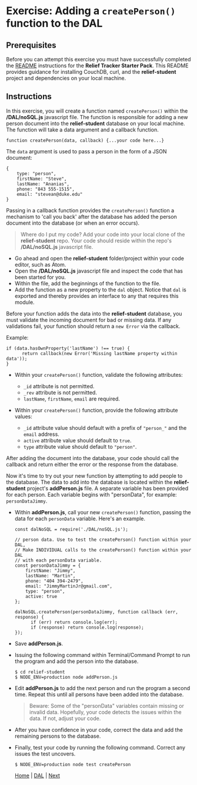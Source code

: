 # Exercise: Adding a `createPerson()` function to the DAL

## Prerequisites

Before you can attempt this exercise you must have successfully completed the [README](https://github.com/jrs-innovation-center/relief-student) instructions for the **Relief Tracker Starter Pack**.  This README provides guidance for installing CouchDB, curl, and the **relief-student** project and dependencies on your local machine.

## Instructions

In this exercise, you will create a function named `createPerson()` within the **/DAL/noSQL.js** javascript file.  The function is responsible for adding a new person document into the **relief-student** database on your local machine. The function will take a data argument and a callback function.

```
function createPerson(data, callback) {...your code here...}
```

The `data` argument is used to pass a person in the form of a JSON document:

```
{
    type: "person",
    firstName: "Steve",
    lastName: "Ananias",
    phone: "843 555-1515",
    email: "stevean@duke.edu"
}
```

Passing in a callback function provides the `createPerson()` function a mechanism to 'call you back' after the database has added the person document into the database (or when an error occurs).

> Where do I put my code? Add your code into your local clone of the **relief-student** repo. Your code should reside within the repo's **/DAL/noSQL.js** javascript file.

- Go ahead and open the **relief-student** folder/project within your code editor, such as Atom.
- Open the **/DAL/noSQL.js** javascript file and inspect the code that has been started for you.
- Within the file, add the beginnings of the function to the file.
- Add the function as a new property to the `dal` object.  Notice that `dal` is exported and thereby provides an interface to any that requires this module.

Before your function adds the data into the **relief-student** database, you must validate the incoming document for bad or missing data. If any validations fail, your function should return a `new Error` via the callback.

Example:

```
if (data.hasOwnProperty('lastName') !== true) {
      return callback(new Error('Missing lastName property within data'));
}
```

- Within your `createPerson()` function, validate the following attributes:
   - `_id` attribute is not permitted.
   - `_rev` attribute is not permitted.
   - `lastName`, `firstName`, `email` are required.

- Within your `createPerson()` function, provide the following attribute values:
   - `_id` attribute value should default with a prefix of `"person_"` and the `email` address.
   - `active` attribute value should default to `true`.
   - `type` attribute value should default to `"person"`.

After adding the document into the database, your code should call the callback and return either the error or the response from the database.

Now it's time to try out your new function by attempting to add people to the database.  The data to add into the database is located within the **relief-student** project's **addPerson.js** file. A separate variable has been provided for each person.  Each variable begins with "personData", for example: `personDataJimmy`.  

- Within **addPerson.js**, call your new `createPerson()` function, passing the data for each `personData` variable.  Here's an example.

   ```
   const dalNoSQL = require('./DAL/noSQL.js');

   // person data. Use to test the createPerson() function within your DAL,
   // Make INDIVIDUAL calls to the createPerson() function within your DAL
   // with each personData variable.
   const personDataJimmy = {
       firstName: "Jimmy",
       lastName: "Martin",
       phone: "404 394-2479",
       email: "JimmyMartinJr@gmail.com",
       type: "person",
       active: true
   };

   dalNoSQL.createPerson(personDataJimmy, function callback (err, response) {
         if (err) return console.log(err);
         if (response) return console.log(response);
   });
   ```

- Save **addPerson.js**.
- Issuing the following command within Terminal/Command Prompt to run the program and add the person into the database.  

   ```
   $ cd relief-student
   $ NODE_ENV=production node addPerson.js
   ```
- Edit **addPerson.js** to add the next person and run the program a second time.  Repeat this until all persons have been added into the database.    

   >  Beware:  Some of the "personData" variables contain missing or invalid data.  Hopefully, your code detects the issues within the data.  If not, adjust your code.  

- After you have confidence in your code, correct the data and add the remaining persons to the database.
- Finally, test your code by running the following command.  Correct any issues the test uncovers.
   ```
   $ NODE_ENV=production node test createPerson
   ```

   [Home](/)   |   [DAL](/DAL)  |  [Next](/DAL/2)
